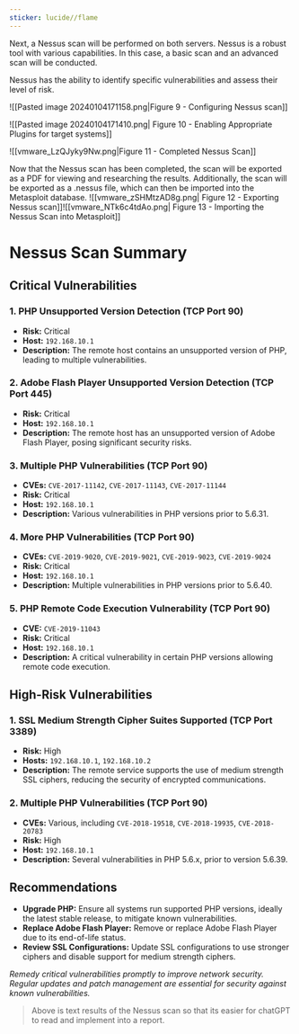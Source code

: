 ```yaml
---
sticker: lucide//flame
---
```

Next, a Nessus scan will be performed on both servers. Nessus is a robust tool with various capabilities. In this case, a basic scan and an advanced scan will be conducted.  
  
Nessus has the ability to identify specific vulnerabilities and assess their level of risk.

![[Pasted image 20240104171158.png|Figure 9 - Configuring Nessus scan]]

![[Pasted image 20240104171410.png| Figure 10 - Enabling Appropriate Plugins for target systems]]

![[vmware_LzQJyky9Nw.png|Figure 11 - Completed Nessus Scan]]

Now that the Nessus scan has been completed, the scan will be exported as a PDF for viewing and researching the results. Additionally, the scan will be exported as a .nessus file, which can then be imported into the Metasploit database.
![[vmware_zSHMtzAD8g.png| Figure 12 - Exporting Nessus scan]]![[vmware_NTk6c4tdAo.png| Figure 13 - Importing the Nessus Scan into Metasploit]]
# Nessus Scan Summary

## Critical Vulnerabilities

### 1. PHP Unsupported Version Detection (TCP Port 90)
- **Risk:** Critical
- **Host:** `192.168.10.1`
- **Description:** The remote host contains an unsupported version of PHP, leading to multiple vulnerabilities.

### 2. Adobe Flash Player Unsupported Version Detection (TCP Port 445)
- **Risk:** Critical
- **Host:** `192.168.10.1`
- **Description:** The remote host has an unsupported version of Adobe Flash Player, posing significant security risks.

### 3. Multiple PHP Vulnerabilities (TCP Port 90)
- **CVEs:** `CVE-2017-11142`, `CVE-2017-11143`, `CVE-2017-11144`
- **Risk:** Critical
- **Host:** `192.168.10.1`
- **Description:** Various vulnerabilities in PHP versions prior to 5.6.31.

### 4. More PHP Vulnerabilities (TCP Port 90)
- **CVEs:** `CVE-2019-9020`, `CVE-2019-9021`, `CVE-2019-9023`, `CVE-2019-9024`
- **Risk:** Critical
- **Host:** `192.168.10.1`
- **Description:** Multiple vulnerabilities in PHP versions prior to 5.6.40.

### 5. PHP Remote Code Execution Vulnerability (TCP Port 90)
- **CVE:** `CVE-2019-11043`
- **Risk:** Critical
- **Host:** `192.168.10.1`
- **Description:** A critical vulnerability in certain PHP versions allowing remote code execution.

## High-Risk Vulnerabilities

### 1. SSL Medium Strength Cipher Suites Supported (TCP Port 3389)
- **Risk:** High
- **Hosts:** `192.168.10.1`, `192.168.10.2`
- **Description:** The remote service supports the use of medium strength SSL ciphers, reducing the security of encrypted communications.

### 2. Multiple PHP Vulnerabilities (TCP Port 90)
- **CVEs:** Various, including `CVE-2018-19518`, `CVE-2018-19935`, `CVE-2018-20783`
- **Risk:** High
- **Host:** `192.168.10.1`
- **Description:** Several vulnerabilities in PHP 5.6.x, prior to version 5.6.39.

## Recommendations
- **Upgrade PHP:** Ensure all systems run supported PHP versions, ideally the latest stable release, to mitigate known vulnerabilities.
- **Replace Adobe Flash Player:** Remove or replace Adobe Flash Player due to its end-of-life status.
- **Review SSL Configurations:** Update SSL configurations to use stronger ciphers and disable support for medium strength ciphers.

_Remedy critical vulnerabilities promptly to improve network security. Regular updates and patch management are essential for security against known vulnerabilities._

> Above is text results of the Nessus scan so that its easier for chatGPT to read and implement into a report. 